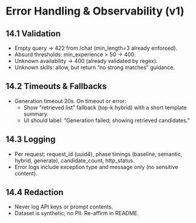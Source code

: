 # Error Handling & Observability (v1)

## 14.1 Validation
- Empty query → 422 from /chat (min_length=3 already enforced).
- Absurd thresholds: min_experience > 50 → 400.
- Unknown availability → 400 (already validated by regex).
- Unknown skills: allow, but return “no strong matches” guidance.

## 14.2 Timeouts & Fallbacks
- Generation timeout 20s. On timeout or error:
  - Show "retrieved list" fallback (top-k hybrid) with a short template summary.
  - UI should label: “Generation failed; showing retrieved candidates.”

## 14.3 Logging
- Per request: request_id (uuid4), phase timings (baseline, semantic, hybrid, generate), candidate_count, http_status.
- Error logs include exception type and message only (no sensitive content).

## 14.4 Redaction
- Never log API keys or prompt contents.
- Dataset is synthetic; no PII. Re-affirm in README.
